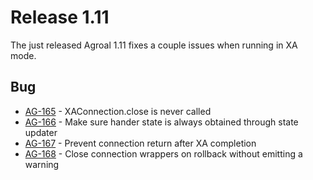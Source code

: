 # Release 1.11

The just released Agroal 1.11 fixes a couple issues when running in XA mode.

## Bug
* [AG-165](https://issues.jboss.org/browse/AG-165) - XAConnection.close is never called
* [AG-166](https://issues.jboss.org/browse/AG-166) - Make sure hander state is always obtained through state updater
* [AG-167](https://issues.jboss.org/browse/AG-167) - Prevent connection return after XA completion
* [AG-168](https://issues.jboss.org/browse/AG-168) - Close connection wrappers on rollback without emitting a warning
